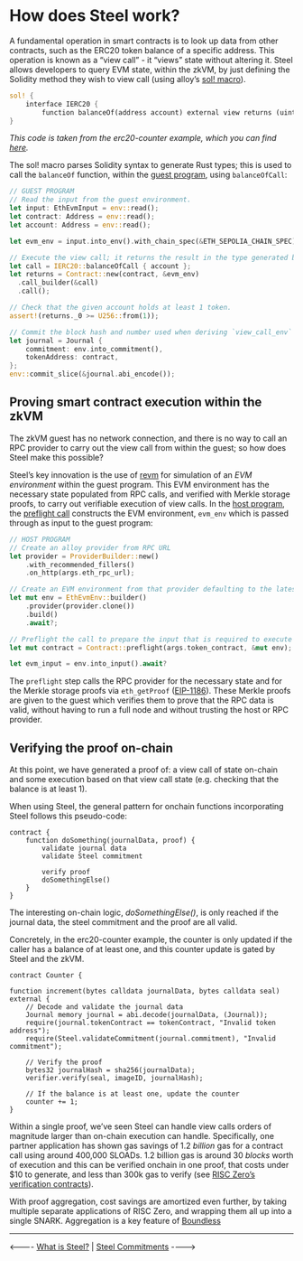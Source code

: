 # How does Steel work?

A fundamental operation in smart contracts is to look up data from other contracts, such as the ERC20 token balance of a specific address. This operation is known as a “view call” \- it “views” state without altering it. Steel allows developers to query EVM state, within the zkVM, by just defining the Solidity method they wish to view call (using alloy’s [sol\! macro][sol-macro]).

```rust
sol! {
    interface IERC20 {
        function balanceOf(address account) external view returns (uint);
}
```

_This code is taken from the erc20-counter example, which you can find [here]._

The sol\! macro parses Solidity syntax to generate Rust types; this is used to call the `balanceOf` function, within the [guest program], using `balanceOfCall`:

```rust
// GUEST PROGRAM
// Read the input from the guest environment.
let input: EthEvmInput = env::read();
let contract: Address = env::read();
let account: Address = env::read();

let evm_env = input.into_env().with_chain_spec(&ETH_SEPOLIA_CHAIN_SPEC);

// Execute the view call; it returns the result in the type generated by the `sol!` macro.
let call = IERC20::balanceOfCall { account };
let returns = Contract::new(contract, &evm_env)
  .call_builder(&call)
  .call();

// Check that the given account holds at least 1 token.
assert!(returns._0 >= U256::from(1));   

// Commit the block hash and number used when deriving `view_call_env` to the journal.
let journal = Journal {
    commitment: env.into_commitment(),
    tokenAddress: contract,
};
env::commit_slice(&journal.abi_encode());
```

## Proving smart contract execution within the zkVM

The zkVM guest has no network connection, and there is no way to call an RPC provider to carry out the view call from within the guest; so how does Steel make this possible?

Steel’s key innovation is the use of [revm] for simulation of an _EVM environment_ within the guest program. This EVM environment has the necessary state populated from RPC calls, and verified with Merkle storage proofs, to carry out verifiable execution of view calls. In the [host program], the [preflight call] constructs the EVM environment, `evm_env` which is passed through as input to the guest program:

```rust
// HOST PROGRAM
// Create an alloy provider from RPC URL
let provider = ProviderBuilder::new()
    .with_recommended_fillers()
    .on_http(args.eth_rpc_url);

// Create an EVM environment from that provider defaulting to the latest block.
let mut env = EthEvmEnv::builder()
    .provider(provider.clone())
    .build()
    .await?;

// Preflight the call to prepare the input that is required to execute the function in the guest without RPC access. 
let mut contract = Contract::preflight(args.token_contract, &mut env);

let evm_input = env.into_input().await?
```

The `preflight` step calls the RPC provider for the necessary state and for the Merkle storage proofs via `eth_getProof` ([EIP-1186]). These Merkle proofs are given to the guest which verifies them to prove that the RPC data is valid, without having to run a full node and without trusting the host or RPC provider.

## Verifying the proof on-chain

At this point, we have generated a proof of: a view call of state on-chain and some execution based on that view call state (e.g. checking that the balance is at least 1).

When using Steel, the general pattern for onchain functions incorporating Steel follows this pseudo-code:

```solidity
contract {
    function doSomething(journalData, proof) {
        validate journal data
        validate Steel commitment

        verify proof
        doSomethingElse() 
    }
}
```

The interesting on-chain logic, _doSomethingElse()_, is only reached if the journal data, the steel commitment and the proof are all valid.

Concretely, in the erc20-counter example, the counter is only updated if the caller has a balance of at least one, and this counter update is gated by Steel and the zkVM.

```solidity
contract Counter {

function increment(bytes calldata journalData, bytes calldata seal) external {
    // Decode and validate the journal data
    Journal memory journal = abi.decode(journalData, (Journal));
    require(journal.tokenContract == tokenContract, "Invalid token address");
    require(Steel.validateCommitment(journal.commitment), "Invalid commitment");
  
    // Verify the proof
    bytes32 journalHash = sha256(journalData);
    verifier.verify(seal, imageID, journalHash);
    
    // If the balance is at least one, update the counter
    counter += 1;
}
```

Within a single proof, we’ve seen Steel can handle view calls orders of magnitude larger than on-chain execution can handle. Specifically, one partner application has shown gas savings of 1.2 _billion_ gas for a contract call using around 400,000 SLOADs. 1.2 billion gas is around 30 _blocks_ worth of execution and this can be verified onchain in one proof, that costs under $10 to generate, and less than 300k gas to verify (see [RISC Zero’s verification contracts][verifier-contracts]).

With proof aggregation, cost savings are amortized even further, by taking multiple separate applications of RISC Zero, and wrapping them all up into a single SNARK.
Aggregation is a key feature of [Boundless][boundless-website]

[boundless-website]: https://beboundless.xyz/

---

<---- [What is Steel?] | [Steel Commitments] ---->

[sol-macro]: https://alloy.rs/examples/sol-macro/index.html
[here]: https://github.com/risc0/risc0-ethereum/blob/main/examples/erc20-counter
[guest program]: https://dev.risczero.com/terminology#guest-program
[revm]: https://docs.rs/revm/latest/revm/
[host program]: https://dev.risczero.com/terminology#host-program
[preflight call]: https://docs.rs/risc0-steel/latest/risc0_steel/struct.Contract.html
[EIP-1186]: https://eips.ethereum.org/EIPS/eip-1186
[verifier-contracts]: https://dev.risczero.com/api/blockchain-integration/contracts/verifier
[What is Steel?]: ./what-is-steel.md
[Steel Commitments]: ./steel-commitments.md
